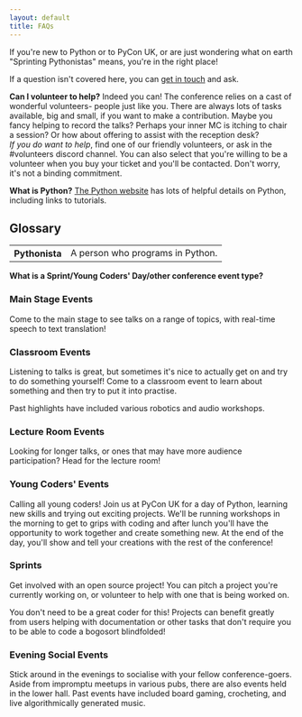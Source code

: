 ```yaml
---
layout: default
title: FAQs
---
```


<p>If you're new to Python or to PyCon UK, or are just wondering what on earth "Sprinting Pythonistas" means, you're in the right place!</p>
<p>If a question isn't covered here, you can <a href="/contact/">get in touch</a> and ask.

<p><strong>Can I volunteer to help?</strong> Indeed you can! The conference relies on a cast of wonderful volunteers- people just like you. There are always lots of tasks available, big and small, if you want to make a contribution. Maybe you fancy helping to record the talks? Perhaps your inner MC is itching to chair a session? Or how about offering to assist with the reception desk?<br />
<em>If you do want to help</em>, find one of our friendly volunteers, or ask in the #volunteers discord channel. You can also select that you're willing to be a volunteer when you buy your ticket and you'll be contacted. Don't worry, it's not a binding commitment.</p>

<p><strong>What is Python?</strong> <a href="https://docs.python.org/3/faq/general.html#what-is-python">The Python website</a> has lots of helpful details on Python, including links to tutorials.</p>

<h2>Glossary</h2>
<table class="table">
  <tbody>
    <tr>
      <th scope="row">Pythonista</th>
      <td>A person who programs in Python.</td>
    </tr>
  </tbody>
</table>

<p><strong>What is a Sprint/Young Coders' Day/other conference event type?</strong></p>

<div class="box box_blue">
  <h3>Main Stage Events</h3>
  <p>Come to the main stage to see talks on a range of topics, with real-time speech to text translation!</p>
</div>

<div class="box box_yellow">
  <h3>Classroom Events</h3>
  <p>Listening to talks is great, but sometimes it's nice to actually get on and try to do something yourself! Come to a classroom event to learn about something and then try to put it into practise.</p>
  <p>Past highlights have included various robotics and audio workshops.</p>
</div>

<div class="box box_red">
  <h3>Lecture Room Events</h3>
  <p>Looking for longer talks, or ones that may have more audience participation? Head for the lecture room!</p>
</div>

<div class="box box_yellow">
  <h3>Young Coders' Events</h3>
  <p>Calling all young coders! Join us at PyCon UK for a day of Python, learning new skills and trying out exciting projects. We'll be running workshops in the morning to get to grips with coding and after lunch you'll have the opportunity to work together and create something new. At the end of the day, you'll show and tell your creations with the rest of the conference!</p>
</div>

<div class="box box_bronze">
  <h3>Sprints</h3>
  <p>Get involved with an open source project! You can pitch a project you're currently working on, or volunteer to help with one that is being worked on.</p>
  <p>You don't need to be a great coder for this! Projects can benefit greatly from users helping with documentation or other tasks that don't require you to be able to code a bogosort blindfolded!</p>
</div>

<div class="box box_silver">
  <h3>Evening Social Events</h3>
  <p>Stick around in the evenings to socialise with your fellow conference-goers. Aside from impromptu meetups in various pubs, there are also events held in the lower hall. Past events have included board gaming, crocheting, and live algorithmically generated music.</p>
</div>
